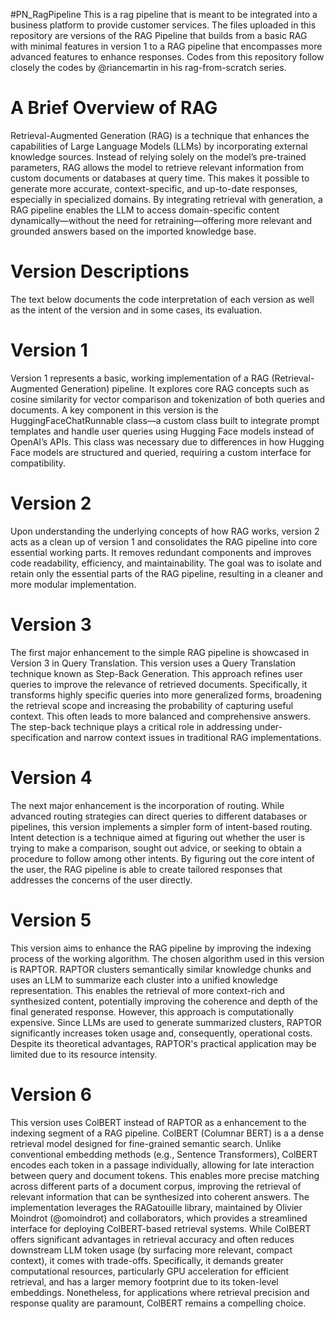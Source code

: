 #PN_RagPipeline
This is a rag pipeline that is meant to be integrated into a business platform to provide customer services.
The files uploaded in this repository are versions of the RAG Pipeline that builds from a basic RAG with minimal features in version 1 to a RAG pipeline that encompasses more advanced features to enhance responses.
Codes from this repository follow closely the codes by @riancemartin in his rag-from-scratch series. 

# A Brief Overview of RAG
Retrieval-Augmented Generation (RAG) is a technique that enhances the capabilities of Large Language Models (LLMs) by incorporating external knowledge sources. Instead of relying solely on the model’s pre-trained parameters, RAG allows the model to retrieve relevant information from custom documents or databases at query time. This makes it possible to generate more accurate, context-specific, and up-to-date responses, especially in specialized domains.
By integrating retrieval with generation, a RAG pipeline enables the LLM to access domain-specific content dynamically—without the need for retraining—offering more relevant and grounded answers based on the imported knowledge base.

# Version Descriptions 
The text below documents the code interpretation of each version as well as the intent of the version and in some cases, its evaluation.

# Version 1
Version 1 represents a basic, working implementation of a RAG (Retrieval-Augmented Generation) pipeline. It explores core RAG concepts such as cosine similarity for vector comparison and tokenization of both queries and documents. A key component in this version is the HuggingFaceChatRunnable class—a custom class built to integrate prompt templates and handle user queries using Hugging Face models instead of OpenAI’s APIs. This class was necessary due to differences in how Hugging Face models are structured and queried, requiring a custom interface for compatibility.

# Version 2
Upon understanding the underlying concepts of how RAG works, version 2 acts as a clean up of version 1 and consolidates the RAG pipeline into core essential working parts. It removes redundant components and improves code readability, efficiency, and maintainability. The goal was to isolate and retain only the essential parts of the RAG pipeline, resulting in a cleaner and more modular implementation.

# Version 3 
The first major enhancement to the simple RAG pipeline is showcased in Version 3 in Query Translation. This version uses a Query Translation technique known as Step-Back Generation. This approach refines user queries to improve the relevance of retrieved documents. Specifically, it transforms highly specific queries into more generalized forms, broadening the retrieval scope and increasing the probability of capturing useful context. This often leads to more balanced and comprehensive answers. The step-back technique plays a critical role in addressing under-specification and narrow context issues in traditional RAG implementations.

# Version 4 
The next major enhancement is the incorporation of routing. While advanced routing strategies can direct queries to different databases or pipelines, this version implements a simpler form of intent-based routing. Intent detection is a technique aimed at figuring out whether the user is trying to make a comparison, sought out advice, or seeking to obtain a procedure to follow among other intents. By figuring out the core intent of the user, the RAG pipeline is able to create tailored responses that addresses the concerns of the user directly. 

# Version 5
This version aims to enhance the RAG pipeline by improving the indexing process of the working algorithm. The chosen algorithm used in this version is RAPTOR. RAPTOR clusters semantically similar knowledge chunks and uses an LLM to summarize each cluster into a unified knowledge representation. This enables the retrieval of more context-rich and synthesized content, potentially improving the coherence and depth of the final generated response. However, this approach is computationally expensive. Since LLMs are used to generate summarized clusters, RAPTOR significantly increases token usage and, consequently, operational costs. Despite its theoretical advantages, RAPTOR's practical application may be limited due to its resource intensity.

# Version 6
This version uses ColBERT instead of RAPTOR as a enhancement to the indexing segment of a RAG pipeline. ColBERT (Columnar BERT) is a a dense retrieval model designed for fine-grained semantic search. Unlike conventional embedding methods (e.g., Sentence Transformers), ColBERT encodes each token in a passage individually, allowing for late interaction between query and document tokens. This enables more precise matching across different parts of a document corpus, improving the retrieval of relevant information that can be synthesized into coherent answers.
The implementation leverages the RAGatouille library, maintained by Olivier Moindrot (@omoindrot) and collaborators, which provides a streamlined interface for deploying ColBERT-based retrieval systems. While ColBERT offers significant advantages in retrieval accuracy and often reduces downstream LLM token usage (by surfacing more relevant, compact context), it comes with trade-offs. Specifically, it demands greater computational resources, particularly GPU acceleration for efficient retrieval, and has a larger memory footprint due to its token-level embeddings. Nonetheless, for applications where retrieval precision and response quality are paramount, ColBERT remains a compelling choice.
